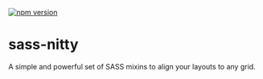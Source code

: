 [![npm version](https://badge.fury.io/js/sass-nitty.svg)](https://badge.fury.io/js/sass-nitty)

# sass-nitty
A simple and powerful set of SASS mixins to align your layouts to any grid.

